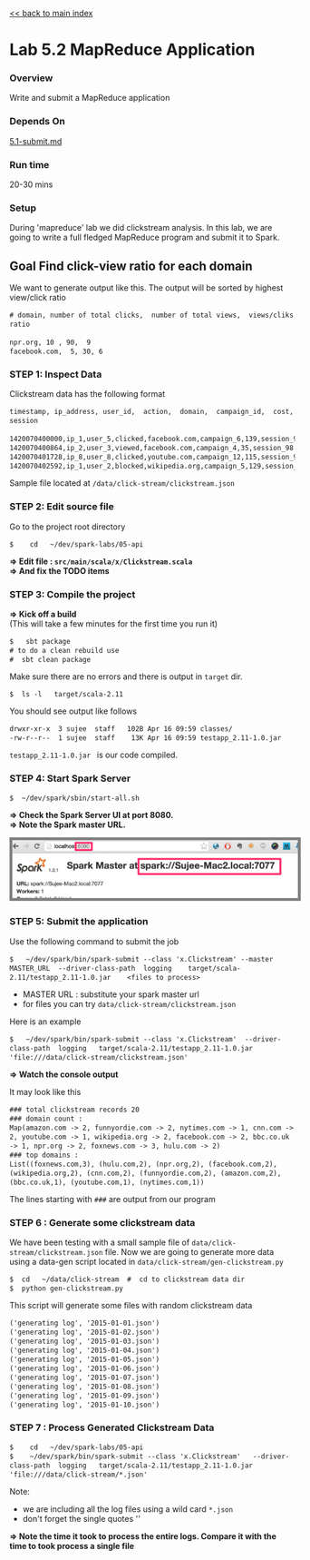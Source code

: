 <link rel='stylesheet' href='../assets/css/main.css'/>

[<< back to main index](../README.md) 

Lab 5.2 MapReduce Application
=============================

### Overview
Write and submit a MapReduce application 

### Depends On 
[5.1-submit.md](5.1-submit.md)

### Run time
20-30 mins

### Setup

During 'mapreduce' lab we did clickstream analysis.  In this lab, we are going to write a full fledged MapReduce program and submit it to Spark. 

## Goal Find click-view ratio for each domain
We want to generate output like this.  The output will be sorted by highest view/click ratio

    # domain, number of total clicks,  number of total views,  views/cliks ratio
    
    npr.org, 10 , 90,  9
    facebook.com,  5, 30, 6


### STEP 1: Inspect Data

Clickstream data has the following format

    timestamp, ip_address, user_id,  action,  domain,  campaign_id,  cost, session
        
    1420070400000,ip_1,user_5,clicked,facebook.com,campaign_6,139,session_98
    1420070400864,ip_2,user_3,viewed,facebook.com,campaign_4,35,session_98
    1420070401728,ip_8,user_8,clicked,youtube.com,campaign_12,115,session_92
    1420070402592,ip_1,user_2,blocked,wikipedia.org,campaign_5,129,session_91

Sample file located at  `/data/click-stream/clickstream.json`



### STEP 2: Edit source file

Go to the project root directory

    $    cd   ~/dev/spark-labs/05-api

**=> Edit file : `src/main/scala/x/Clickstream.scala`**  
**=> And fix the TODO items**


### STEP 3: Compile the project

**=> Kick off a build**  
(This will take a few minutes for the first time you run it)

    $   sbt package
    # to do a clean rebuild use
    #  sbt clean package


Make sure there are no errors and there is output in `target` dir.

    $  ls -l   target/scala-2.11

You should see output like follows

    drwxr-xr-x  3 sujee  staff   102B Apr 16 09:59 classes/
    -rw-r--r--  1 sujee  staff    13K Apr 16 09:59 testapp_2.11-1.0.jar

`testapp_2.11-1.0.jar `  is our code compiled.
 
### STEP 4: Start Spark Server

    $  ~/dev/spark/sbin/start-all.sh

**=> Check the Spark Server UI at port 8080.**  
**=> Note the Spark master URL.**  

<img src="../assets/images/4.1b.png" style="border: 5px solid grey; max-width:100%;"/>


### STEP 5: Submit the application

Use the following command to submit the job

    $   ~/dev/spark/bin/spark-submit --class 'x.Clickstream' --master MASTER_URL  --driver-class-path  logging    target/scala-2.11/testapp_2.11-1.0.jar    <files to process>

* MASTER URL : substitute your spark master url
* for files you can try `data/click-stream/clickstream.json`

Here is an example

    $   ~/dev/spark/bin/spark-submit --class 'x.Clickstream'  --driver-class-path  logging   target/scala-2.11/testapp_2.11-1.0.jar    'file:///data/click-stream/clickstream.json'


**=> Watch the console output**

It may look like this

    ### total clickstream records 20
    ### domain count :
    Map(amazon.com -> 2, funnyordie.com -> 2, nytimes.com -> 1, cnn.com -> 2, youtube.com -> 1, wikipedia.org -> 2, facebook.com -> 2, bbc.co.uk -> 1, npr.org -> 2, foxnews.com -> 3, hulu.com -> 2)
    ### top domains :
    List((foxnews.com,3), (hulu.com,2), (npr.org,2), (facebook.com,2), (wikipedia.org,2), (cnn.com,2), (funnyordie.com,2), (amazon.com,2), (bbc.co.uk,1), (youtube.com,1), (nytimes.com,1))

The lines starting with `###` are output from our program


### STEP 6 : Generate some clickstream data

We have been testing with a small sample file of `data/click-stream/clickstream.json` file.  Now we are going to generate more data using a data-gen script located in `data/click-stream/gen-clickstream.py`

    $  cd   ~/data/click-stream  #  cd to clickstream data dir
    $  python gen-clickstream.py

This script will generate some files with random clickstream data

    ('generating log', '2015-01-01.json')
    ('generating log', '2015-01-02.json')
    ('generating log', '2015-01-03.json')
    ('generating log', '2015-01-04.json')
    ('generating log', '2015-01-05.json')
    ('generating log', '2015-01-06.json')
    ('generating log', '2015-01-07.json')
    ('generating log', '2015-01-08.json')
    ('generating log', '2015-01-09.json')
    ('generating log', '2015-01-10.json')

### STEP 7 : Process Generated Clickstream Data

    $    cd   ~/dev/spark-labs/05-api
    $    ~/dev/spark/bin/spark-submit --class 'x.Clickstream'   --driver-class-path  logging   target/scala-2.11/testapp_2.11-1.0.jar    'file:///data/click-stream/*.json'

Note:
* we are including all the log files using a wild card `*.json`
* don't forget the single quotes '' 

**=> Note the time it took to process the entire logs.  Compare it with the time to took process a single file**
